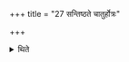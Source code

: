 +++
title = "27 सन्तिष्ठते चातुर्होत्रः"

+++

<details><summary>थिते</summary>

सन्तिष्ठते चातुर्होत्रः २७
</details>
